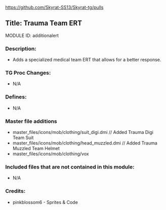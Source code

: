 https://github.com/Skyrat-SS13/Skyrat-tg/pulls

## Title: Trauma Team ERT

MODULE ID: additionalert

### Description: 

- Adds a specialized medical team ERT that allows for a better response.

### TG Proc Changes:

- N/A

### Defines:

- N/A

### Master file additions

- master_files/icons/mob/clothing/suit_digi.dmi // Added Trauma Digi Team Suit
- master_files/icons/mob/clothing/head_muzzled.dmi // Added Trauma Muzzled Team Helmet
- master_files/icons/mob/clothing/vox

### Included files that are not contained in this module:

- N/A

### Credits:
- pinkblossom6 - Sprites & Code